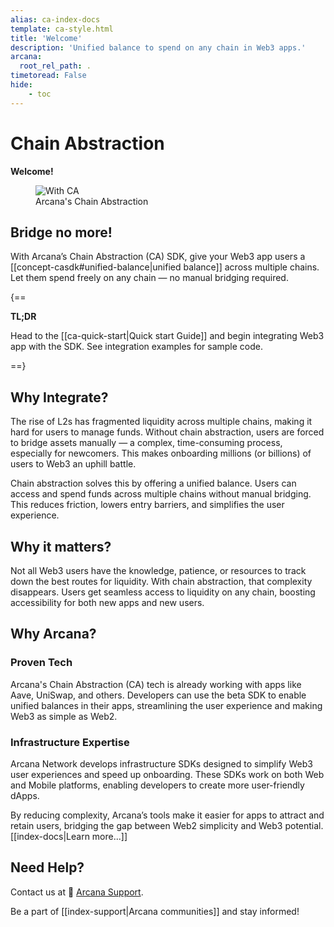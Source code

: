 ```yaml
---
alias: ca-index-docs
template: ca-style.html
title: 'Welcome'
description: 'Unified balance to spend on any chain in Web3 apps.'
arcana:
  root_rel_path: .
timetoread: False
hide: 
    - toc
---
```


# Chain Abstraction

**Welcome!**

<figure markdown="span">
  <img alt="With CA" src="{{config.extra.arcana.img_dir}}/an_ca_landing.{{config.extra.arcana.img_png}}" class="an_screenshots width_85pc"/>
  <figcaption>Arcana's Chain Abstraction</figcaption>
</figure>

## Bridge no more!

With Arcana’s Chain Abstraction (CA) SDK, give your Web3 app users a [[concept-casdk#unified-balance|unified balance]] across multiple chains. Let them spend freely on any chain — no manual bridging required.

{==

**TL;DR**

Head to the [[ca-quick-start|Quick start Guide]] and begin integrating Web3 app with the SDK. See integration examples for sample code. 

==}

## Why Integrate?

The rise of L2s has fragmented liquidity across multiple chains, making it hard for users to manage funds. Without chain abstraction, users are forced to bridge assets manually — a complex, time-consuming process, especially for newcomers. This makes onboarding millions (or billions) of users to Web3 an uphill battle.

Chain abstraction solves this by offering a unified balance. Users can access and spend funds across multiple chains without manual bridging. This reduces friction, lowers entry barriers, and simplifies the user experience.

## Why it matters?

Not all Web3 users have the knowledge, patience, or resources to track down the best routes for liquidity. With chain abstraction, that complexity disappears. Users get seamless access to liquidity on any chain, boosting accessibility for both new apps and new users.

## Why Arcana?

### Proven Tech

Arcana's Chain Abstraction (CA) tech is already working with apps like Aave, UniSwap, and others. Developers can use the beta SDK to enable unified balances in their apps, streamlining the user experience and making Web3 as simple as Web2.

### Infrastructure Expertise

Arcana Network develops infrastructure SDKs designed to simplify Web3 user experiences and speed up onboarding. These SDKs work on both Web and Mobile platforms, enabling developers to create more user-friendly dApps.

By reducing complexity, Arcana’s tools make it easier for apps to attract and retain users, bridging the gap between Web2 simplicity and Web3 potential. [[index-docs|Learn more...]]

## Need Help?

Contact us at 📨 [Arcana Support](mailto:support@arcana.network). 

Be a part of [[index-support|Arcana communities]] and stay informed!
